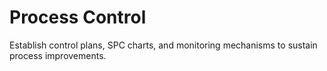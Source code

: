 # Process Control

Establish control plans, SPC charts, and monitoring mechanisms to sustain process improvements.